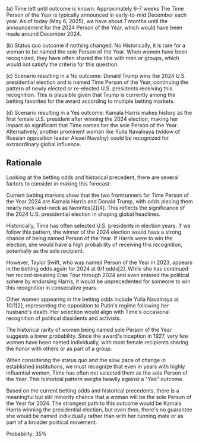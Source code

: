 (a) Time left until outcome is known: Approximately 6-7 weeks
The Time Person of the Year is typically announced in early-to-mid December each year. As of today (May 6, 2025), we have about 7 months until the announcement for the 2024 Person of the Year, which would have been made around December 2024.

(b) Status quo outcome if nothing changed: No
Historically, it is rare for a woman to be named the sole Person of the Year. When women have been recognized, they have often shared the title with men or groups, which would not satisfy the criteria for this question.

(c) Scenario resulting in a No outcome:
Donald Trump wins the 2024 U.S. presidential election and is named Time Person of the Year, continuing the pattern of newly elected or re-elected U.S. presidents receiving this recognition. This is plausible given that Trump is currently among the betting favorites for the award according to multiple betting markets.

(d) Scenario resulting in a Yes outcome:
Kamala Harris makes history as the first female U.S. president after winning the 2024 election, making her impact so significant that Time names her the sole Person of the Year. Alternatively, another prominent woman like Yulia Navalnaya (widow of Russian opposition leader Alexei Navalny) could be recognized for extraordinary global influence.

## Rationale

Looking at the betting odds and historical precedent, there are several factors to consider in making this forecast:

Current betting markets show that the two frontrunners for Time Person of the Year 2024 are Kamala Harris and Donald Trump, with odds placing them nearly neck-and-neck as favorites[2][4]. This reflects the significance of the 2024 U.S. presidential election in shaping global headlines.

Historically, Time has often selected U.S. presidents in election years. If we follow this pattern, the winner of the 2024 election would have a strong chance of being named Person of the Year. If Harris were to win the election, she would have a high probability of receiving this recognition, potentially as the sole recipient.

However, Taylor Swift, who was named Person of the Year in 2023, appears in the betting odds again for 2024 at 9/1 odds[2]. While she has continued her record-breaking Eras Tour through 2024 and even entered the political sphere by endorsing Harris, it would be unprecedented for someone to win this recognition in consecutive years.

Other women appearing in the betting odds include Yulia Navalnaya at 10/1[2], representing the opposition to Putin's regime following her husband's death. Her selection would align with Time's occasional recognition of political dissidents and activists.

The historical rarity of women being named sole Person of the Year suggests a lower probability. Since the award's inception in 1927, very few women have been named individually, with most female recipients sharing the honor with others or as part of a group.

When considering the status quo and the slow pace of change in established institutions, we must recognize that even in years with highly influential women, Time has often not selected them as the sole Person of the Year. This historical pattern weighs heavily against a "Yes" outcome.

Based on the current betting odds and historical precedents, there is a meaningful but still minority chance that a woman will be the sole Person of the Year for 2024. The strongest path to this outcome would be Kamala Harris winning the presidential election, but even then, there's no guarantee she would be named individually rather than with her running mate or as part of a broader political movement.

Probability: 35%